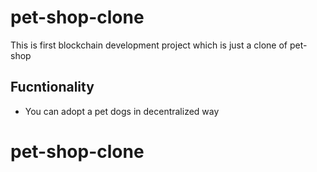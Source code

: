 # pet-shop-clone
This is first blockchain development project which is just a clone of pet-shop
## Fucntionality
- You can adopt a pet dogs in decentralized way
# pet-shop-clone
